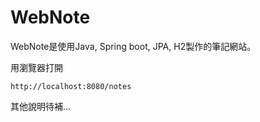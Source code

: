 
# WebNote
WebNote是使用Java, Spring boot, JPA, H2製作的筆記網站。

用瀏覽器打開

    http://localhost:8080/notes

其他說明待補...
